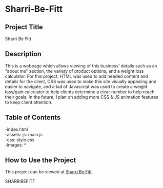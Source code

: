 # Sharri-Be-Fitt

<h2>Project Title</h2>
Sharri Be Fitt

<h2>Description</h2>
This is a webpage which allows viewing of this business' details such as an "about me" section, the variety of product options, and a weight loss calculator. For this project, HTML was used to add needed content and details for the client, CSS was used to make this site visually appealing and easier to navigate, and a tad of Javascript was used to create a weight loss/gain calculator to help clients determine a clear number to help reach their goals.  In the future, I plan on adding more CSS & JS animation features to keep client attention.

<h2>Table of Contents</h2>
-index.html<br>
-assets: js: main.js<br>
-css: style.css<br>
-images: *<br>
<!-- How to install and run the program -->

<h2>How to Use the Project</h2>
This project can be viewed at <a href="https://sharribefitt.netlify.app">Sharri Be Fitt</a>

<!--include a credit
add a license-->


SHARRIBEFITT
